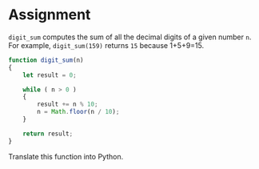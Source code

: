 # Assignment

`digit_sum` computes the sum of all the decimal digits of a given number `n`.
For example, `digit_sum(159)` returns `15` because 1+5+9=15.

```javascript
function digit_sum(n)
{
    let result = 0;

    while ( n > 0 )
    {
        result += n % 10;
        n = Math.floor(n / 10);
    }

    return result;
}
```

Translate this function into Python.
